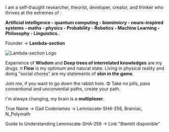 I am a self-thaught researcher, theorist, developer, creator, and thinker who thrives at the extremes of :

**Artificial intelligence - quantum computing - biomimicry - neuro-inspired systems - maths - physics - Probability - Robotics - Machine Learning - Philosophy - Linguistics.**


Founder → **Lambda-section**

![Lambda-section Logo](https://github.com/user-attachments/assets/bd491a79-0fce-409d-93d3-2dcf5ccf663b)

Experience of **Wisdom** and **Deep trees of interrelated knowledges** are my drugs. π
**Flow** is my optimum and natural state. 
Living in physical reality and doing "social chores" are my statements of **skin in the game**.

Join me, if you want to go down the rabbit hole. Φ
Take no pills, pass conventional and unconvential paths, create your path. 

I'm always changing, my brain is a **multiplexer**.

True Name → Gad 
Codenames → Lemniscate-SHA-256, Brainiac, N_Polymath

Guide to Understanding Lemniscate-SHA-256 → Link "Bientôt disponible"
 
